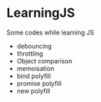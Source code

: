 # LearningJS
Some codes while learning JS

- debouncing
- throttling
- Object comparison
- memoisation
- bind polyfill
- promise polyfill
- new polyfill

